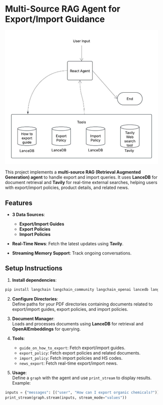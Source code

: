 # **Multi-Source RAG Agent for Export/Import Guidance**
![image](../../assets/multikb_diagram.jpeg)

This project implements a **multi-source RAG (Retrieval Augmented Generation) agent** to handle export and import queries. It uses **LanceDB** for document retrieval and **Tavily** for real-time external searches, helping users with export/import policies, product details, and related news.

## **Features**
- **3 Data Sources**:  
  - **Export/Import Guides**  
  - **Export Policies**  
  - **Import Policies**
  
- **Real-Time News**: Fetch the latest updates using **Tavily**.
- **Streaming Memory Support**: Track ongoing conversations.

## **Setup Instructions**
1. **Install dependencies**:

```bash
pip install langchain langchain_community langchain_openai lancedb langchain_text_splitters tavily
```

2. **Configure Directories**:  
   Define paths for your PDF directories containing documents related to export/import guides, export policies, and import policies.

3. **Document Manager**:  
   Loads and processes documents using **LanceDB** for retrieval and **OpenAIEmbeddings** for querying.

4. **Tools**:  
   - `guide_on_how_to_export`: Fetch export/import guides.
   - `export_policy`: Fetch export policies and related documents.
   - `import_policy`: Fetch import policies and HS codes.
   - `news_export`: Fetch real-time export/import news.

5. **Usage**:  
   Define a `graph` with the agent and use `print_stream` to display results. Example:

```python
inputs = {"messages": [("user", "How can I export organic chemicals?")]}
print_stream(graph.stream(inputs, stream_mode="values"))
```
